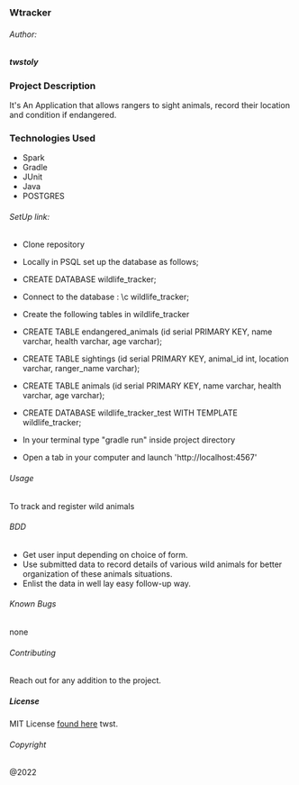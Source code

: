 ### Wtracker

###### Author:
##### twstoly

### Project Description
It's An Application that allows rangers to sight animals, record their location and condition if endangered.

### Technologies Used
* Spark
* Gradle
* JUnit
* Java
* POSTGRES

###### SetUp link:

* Clone repository
* Locally in PSQL set up the database as follows;

* CREATE DATABASE wildlife_tracker;
* Connect to the database : \c wildlife_tracker;
* Create the following tables in wildlife_tracker
* CREATE TABLE endangered_animals (id serial PRIMARY KEY, name varchar, health varchar, age varchar);
* CREATE TABLE sightings (id serial PRIMARY KEY, animal_id int, location varchar, ranger_name varchar);
* CREATE TABLE animals (id serial PRIMARY KEY, name varchar, health varchar, age varchar);
* CREATE DATABASE wildlife_tracker_test WITH TEMPLATE wildlife_tracker;


* In your terminal type "gradle run" inside project directory
* Open a tab in your computer and launch 'http://localhost:4567'


###### Usage
To track and register wild animals

###### BDD
* Get user input depending on choice of form.
* Use submitted data to record details of various wild animals for better organization of these animals situations.
* Enlist the data in well lay easy follow-up way.

###### Known Bugs
none

###### Contributing
Reach out for any addition to the project.


##### License
MIT License [found here](LICENSE) twst.

###### Copyright
@2022










